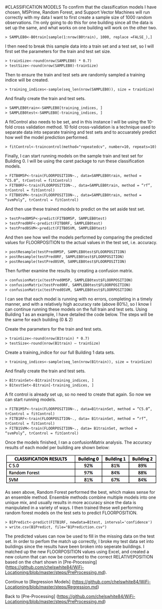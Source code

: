 #CLASSIFICATION MODELS 
To confirm that the classification models I have chosen, M5Prime, Random Forest, and Support Vector Machines will run correctly with my data I want to first create a sample size of 1000 random observations. I’m only going to do this for one building since all the data is set up the same, and what works on one building will work on the other two. 
```
> SAMPLEB0<-B0train[sample(1:nrow(B0train), 1000, replace =FALSE_),]
```

I then need to break this sample data into a train set and a test set, so I will first set the parameters for the train and test set size. 

```
> trainSize<-round(nrow(SAMPLEB0) * 0.7) 
> testSize<-round(nrow(SAMPLEB0)-trainSize) 
```

Then to ensure the train and test sets are randomly sampled a training indice will be created. 

```
> training_indices<-sample(seq_len(nrow(SAMPLEB0)), size = trainSize) 
```

And finally create the train and test sets. 

```
> SAMPLEB0train<-SAMPLEB0[training_indices, ]
> SAMPLEB0test<-SAMPLEB0[-training_indices, ]
```

A fitControl also needs to be set, and in this instance I will be using the 10-fold cross validation method. 10 fold cross-validation is a technique used to separate data into separate training and test sets and to accuarately predict how well the model prediction performed. 
```
> fitControl<-traincontrol(method="repeatedcv", number=10, repeats=10)
```

Finally, I can start running models on the sample train and test set for Building 0. I will be using the caret package to run these classification models. 
```
> FITB0M5P<-train(FLOORPOSITION~., data=SAMPLEB0train, method = “C5.0”, trControl = fitControl) 
> FITB0RF<-train(FLOORPOSITION~., data=SAMPLEB0train, method = “rf”, trControl = fitControl) 
> FITB0SVM<-train(FLOORPOSITION~., data=SAMPLEB0train, method = “svmPoly”, trControl = fitControl) 
```

And then use these trained models to predict on the set aside test set. 

```
> testPred0M5P<-predict(FITB0M5P, SAMPLEB0test) 
> testPred0RF<-predict(FITB0RF, SAMPLEB0test) 
> testPred0SVM<-predict(FITB0SVM, SAMPLEB0test) 
```

And then see how well the models performed by comparing the predicted values for FLOORPOSITION to the actual values in the test set, i.e. accuracy. 

```
> postResample(testPred0M5P, SAMPLEB0test$FLOORPOSITION) 
> postResample(testPred0RF, SAMPLEB0test$FLOORPOSITION) 
> postResample(testPred0SVM, SAMPLEB0test$FLOORPOSITION)
```

Then further examine the results by creating a confusion matrix. 
```
> confusionMatrix(testPred0M5P, SAMPLEB0test$FLOORPOSITION) 
> confusionMatrix(testPred0RF, SAMPLEB0test$FLOORPOSITION) 
> confusionMatrix(testPred0SVM, SAMPLEB0test$FLOORPOSITION) 
```
I can see that each model is running with no errors, completing in a timely manner, and with a relatively high accuracy rate (above 80%), so I know I can continue running these models on the full train and test sets. Using Building 1 as an example, I have detailed the code below. The steps will be the same for each building (0 & 2) 

Create the parameters for the train and test sets. 
```
> trainSize<-round(nrow(B1train) * 0.7) 
> testSize<-round(nrow(B1train) – trainSize) 
```
Create a training_indice for our full Building 1 data sets. 
```
> training_indices<-sample(seq_len(nrow(B1train)), size = trainSize) 
```
And finally create the train and test sets. 
```
> B1trainSet<-B1train[training_indices, ]
> B1testSet<-B1train[-training_indices, ]
```
A fit control is already set up, so no need to create that again. So now we can start running models. 
```
> FITB1M5P<-train(FLOORPOSITION~., data=B1trainSet, method = “C5.0”, trControl = fitControl) 
> FITB1RF<-train(FLOORPOSITION~., data= B1trainSet, method = “rf”, trControl = fitControl) 
> FITB1SVM<-train(FLOORPOSITION~., data= B1trainSet, method = “svmPoly”, trControl = fitControl) 
```
Once the models finished, I ran a confusionMatrix analysis. The accuracy results of each model per building are shown below: 

![ClassificationModelResults](https://github.com/chelswhite84/WiFi-Locationing/blob/master/image/ClassificationResults.png)


As seen above, Random Forest performed the best, which makes sense for an ensemble method. Ensemble methods combine multiple models into one unique mix, and usually results in more accuracy since the data is manipulated in a variety of ways. I then trained these well performing random forest models on the test sets to predict FLOORPOSITION. 
```
> B1Predict<-predict(FITB1RF, newdata=B1test, interval='confidence')
> write.csv(B1Predict, file="B1Prediction.csv")
```
The predicted values can now be used to fill in the missing data on the test set. In order to perfom the match up correctly, I broke my test data set into buildings since the results have been broken into seperate buildings. I matched up the new FLOORPOSITION values using Excel, and created a new column that can now be converted to the correct RELATIVEPOSITION based on the chart shown in [Pre-Processing] (https://github.com/chelswhite84/WiFi-Locationing/blob/master/steps/PreProcessing.md).

Continue to [Regression Models] (https://github.com/chelswhite84/WiFi-Locationing/blob/master/steps/Regression.md)

Back to [Pre-Processing] (https://github.com/chelswhite84/WiFi-Locationing/blob/master/steps/PreProcessing.md)

